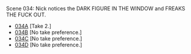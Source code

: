 Scene 034: Nick notices the DARK FIGURE IN THE WINDOW and FREAKS THE FUCK OUT.

* [034A](034A--Take02--.md) [Take 2.]
* [034B](034B--NoPref.--.md) [No take preference.]
* [034C](034C--NoPref.--.md) [No take preference.]
* [034D](034D--NoPref.--.md) [No take preference.]
